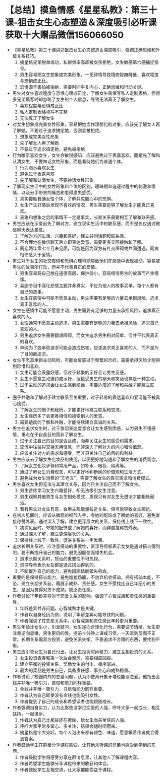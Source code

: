 # 【总结】摸鱼情感《星星私教》：第三十课-狙击女生心态塑造＆深度吸引必听课获取十大赠品微信156066050

-   《星星私教》第三十课讲述狙击女生心态塑造＆深度吸引，强调正确思维和升级关系技巧。
    1.  摘星格兄弟脱单成功，私聊频率高却被女孩拒绝，女生敏感第六感捕捉信号。
    2.  男生容易把女生想象成完美形象，一见钟情导致情商智商降低，喜欢程度与恐惧成正比。
    3.  恐惧源于害怕被拒绝，需要时间平复内心，正确思维和行动关键。
-   男生对女生喜欢程度与恐惧心理成正比，了解女生需填写私人定制表格，但很多兄弟填写时却忽略了女生的个人信息，导致无法真正了解女生。
    1.  喜欢程度与恐惧成正比
    2.  私人定制表格填写不完整
    3.  无法真正了解女生
-   对女生想象成完美女性形象，容易把她当作理想化的对象，应该先了解女人再了解她，不要过于追求搞定她，否则会被拒绝。
    1.  想象成完美女性形象
    2.  先了解女人再了解她
    3.  不要过于追求搞定她，避免被拒绝
-   行为暗示喜欢女生，女生会敏锐感知，应该避免过于表露喜欢，而是先了解和认清女生，不要神话女性形象，而是看待她们为普通个体。
    1.  行为暗示喜欢女生
    2.  避免过于表露喜欢
    3.  先了解和认清女生，不要神话女性形象
-   了解现实生活中的女性形象和个体的区别，暧昧期和追逐过程中的刺激和情愫，以及分手带来的痛苦和患得患失感受。
    1.  真实接触普通女性个体，了解并克服心中的恐惧。
    2.  女生产生好感后发现不喜欢的情况，男生需要足够了解女生才能真正喜欢。
    3.  表象和想象之后的事情不一定是事实，长期关系需要相互了解和联系感。
-   男生应该在示爱前先了解对方，建立现实生活中的联系感，而不是仅仅通过微信聊天表达爱意。
    1.  了解对方的生活、兴趣和喜好，建立共同话题和联系感。
    2.  不合理地在微信聊天后立即表达爱意，需要更多实际接触和了解。
    3.  网恋两年零七个月未见面，可能是因为双方有社交障碍或共同遭遇，同病相怜感大于爱情。
-   男生对于女生的社交障碍和恐惧心理可能导致他们在感情中表现被动，容易被男生的故事所打动，但并不代表真正的爱情。
    1.  男生容易将自己放在道德高层，保护弱小，容易相信男生的故事而产生情愫。
    2.  喜剧节目中深化悲情主题并非真实，不应为他人的故事买单，每个人都有自己的故事。
    3.  女生在感情中可能不愿意主动，男生需要有足够的力量去承担风险，追求真正喜欢的人。
-   女生在感情中可能不愿意主动，男生需要有足够的力量去承担风险，追求真正喜欢的人。
    1.  女性通常不愿意主动追求，男生需要有足够的力量去承担风险，追求自己喜欢的人。
    2.  男生追求女生需要翻越障碍，而女生追求男生相对简单，但并不代表真正的喜欢。
    3.  单纯为了脱单而追求可能会造成伤害，应该追求真正喜欢的人，而不是为了目的而追求。
-   女生不愿意承担主动风险，可能会反感过于频繁的示好，需要承担风险才能得到珍惜和喜欢。
    1.  女生可能会表露好感，但过于频繁的示好会让男生反感。
    2.  女生不愿意主动邀约或示好，但接受男生的聊天和笑话也算是一种主动。
    3.  过于主动的追求会让女生感到烦躁，需要适度的了解和共融才能建立联系。
-   圈子共融和了解对于建立联系至关重要，过于轻易的表达喜欢和爱可能不被真心接受。
    1.  了解女生的圈子和经历，才能更好地建立联系和交流。
    2.  女生经历多了会更难相信和接受别人的爱意。
    3.  需要适度的了解和共融，才能持续建立真诚的关系。
-   男生在追求女生时，过于急切表达爱意会让女生感到困惑，认为男生不懂感情，重点在于自我目的而非了解女生。
    1.  过于关注自己的目的是否达成，而非关注女生的感受和需求。
    2.  交流中往往只交换无用信息，而非深入了解对方的内心和价值观。
    3.  应该关注对方的需求和感受，而非只关注自己的目的和利益。
-   男生应该去了解女生化妆品的使用，以便更好地沟通和了解女生的消费观念。
    1.  了解女生化妆步骤和常用产品，如补水、眼妆、隔离等。
    2.  通过了解女生消费观念，可以更好地判断她的价值观和生活方式。
    3.  避免成为女生消费的“王老五”，需要了解女生的真实需求和消费模式。
-   男生喜欢女生但无法与其建立关系，因为只关注自己而不了解女生。
    1.  男生苦练学习女生兴趣爱好，却无法吸引女生注意。
    2.  男生观察其他男生与女生相处模式，发现只有对女生无想法才能相处融洽。
    3.  若有男生对女生有意，会用主观能量拉近关系，但可能导致女生疏远。
-   在初次见面时，应该从微观的细节入手，夸她的配饰或了解她的喜好，避免直接称赞外表。通过深入了解，建立更深层次的关系，保持线上线下一致性。
    1.  初次见面时，夸她的配饰或了解她的喜好，而非直接称赞外表。
    2.  通过深入了解，建立更深层次的关系。
    3.  保持线上线下一致性，促进关系进一步发展。
-   追求长期关系时，应注意搭讪的重要性，资深导师都表示女友是通过搭讪得到的。要不断提升自己的能力，避免因胆怯而错失机会。
    1.  追求长期关系时，搭讪的重要性不可忽视。
    2.  资深导师表示女友都是通过搭讪得到的。
    3.  不断提升自己的能力，避免因胆怯而错失机会。
-   重要的是保持搭讪能力，避免尴尬场面，不放弃机会搭讪。拥有搭讪本能，不怂。建立长期关系前，需展示成熟、责任感。女生不愿找比自己年纪小的男生，是因为觉得对方不成熟，缺乏责任感。
-   作者讨论了年龄差异对于恋爱关系的影响，强调了心智成熟和责任感的重要性。
    1.  年龄差异并非问题，心智成熟才是关键。
    2.  作者以自身经历为例，说明了年龄差异可能导致的问题。
    3.  作者强调了在恋爱关系中，心智成熟和责任感比年龄更为重要。
-   男生年龄比女生小，引发疑问，女生逆向合理化行为，需要调节情绪。女生更注重逆向思维，男生更目的性。提前十分钟上课成习惯，一天迟到反而不正常。长期关系需双方投资，避免关系失衡。不要追求不合理的东西，要找到平衡。
-   男生应引导女生为自己付出，让女生投资时间精力，建立互相投资的关系。
    1.  女生投资青春和第一次后会留念，需要相应回报。
    2.  建立平衡的投资关系，奖励女生的付出，循序渐进。
    3.  最大的奖品是男生自己，具备责任感、事业心和成熟稳重。
-   作者讨论了校园内外的恋爱问题，认为即使离开象牙塔也能谈恋爱。他指出金钱并非唯一吸引力，自信和能力同样重要。
    1.  金钱并非唯一吸引力，自信和能力同样重要。
    2.  作者认为自己即使没有金钱也能吸引女性。
    3.  作者提到了自己的成长和希望读者也能跟随成长。
-   作者强调自身实力，认为比那些没学过恋爱的人强，呼吁大家一起成长，相互扶持，一起进步。
    1.  作者认为自己比那些还在撩妹、给女生当买单侠的人强。
    2.  呼吁大家平常多留心、多关注，结果会随时间而来。
    3.  摘星格是个大染缸，每个人泡出来都有颜色、味道，愿意跟着作者就会得到答案。
-   作者鼓励学生在群里分享课程感受，让其他未听课的兄弟也感受到学到的东西。
    1.  作者鼓励学生将感受分享在群消息里，让其他人了解课程内容。
    2.  作者希望学生能够分享课程带来的收获和体会。
    3.  作者鼓励学生互相交流，让大家都能受益于课程。
